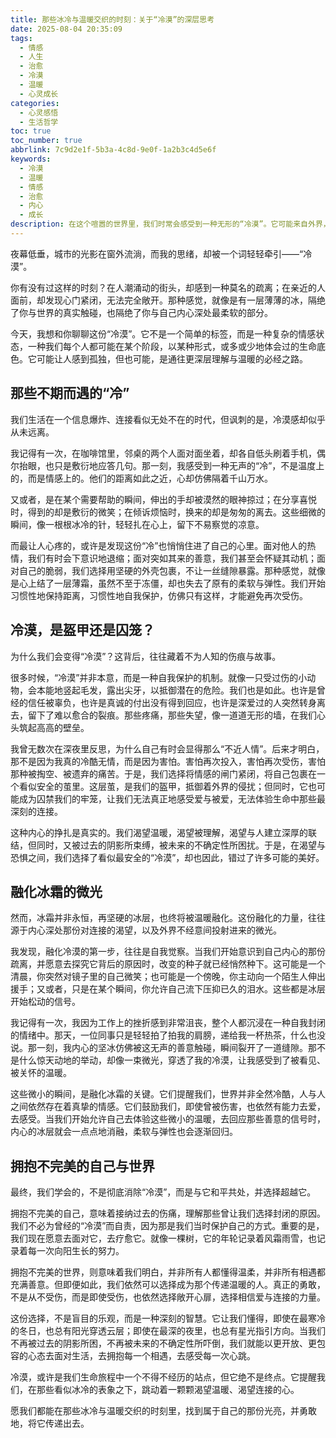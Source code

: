 ```yaml
---
title: 那些冰冷与温暖交织的时刻：关于“冷漠”的深层思考
date: 2025-08-04 20:35:09
tags:
  - 情感
  - 人生
  - 治愈
  - 冷漠
  - 温暖
  - 心灵成长
categories:
  - 心灵感悟
  - 生活哲学
toc: true
toc_number: true
abbrlink: 7c9d2e1f-5b3a-4c8d-9e0f-1a2b3c4d5e6f
keywords:
  - 冷漠
  - 温暖
  - 情感
  - 治愈
  - 内心
  - 成长
description: 在这个喧嚣的世界里，我们时常会感受到一种无形的“冷漠”。它可能来自外界，也可能悄然滋生于我们内心深处。这篇文字，不为批判，只为温柔地触碰那些冰冷的角落，探寻其背后的故事，并最终，寻回那份被遗忘的温暖与连接。
---
```


夜幕低垂，城市的光影在窗外流淌，而我的思绪，却被一个词轻轻牵引——“冷漠”。

你有没有过这样的时刻？在人潮涌动的街头，却感到一种莫名的疏离；在亲近的人面前，却发现心门紧闭，无法完全敞开。那种感觉，就像是有一层薄薄的冰，隔绝了你与世界的真实触碰，也隔绝了你与自己内心深处最柔软的部分。

今天，我想和你聊聊这份“冷漠”。它不是一个简单的标签，而是一种复杂的情感状态，一种我们每个人都可能在某个阶段，以某种形式，或多或少地体会过的生命底色。它可能让人感到孤独，但也可能，是通往更深层理解与温暖的必经之路。

## 那些不期而遇的“冷”

我们生活在一个信息爆炸、连接看似无处不在的时代，但讽刺的是，冷漠感却似乎从未远离。

我记得有一次，在咖啡馆里，邻桌的两个人面对面坐着，却各自低头刷着手机，偶尔抬眼，也只是敷衍地应答几句。那一刻，我感受到一种无声的“冷”，不是温度上的，而是情感上的。他们的距离如此之近，心却仿佛隔着千山万水。

又或者，是在某个需要帮助的瞬间，伸出的手却被漠然的眼神掠过；在分享喜悦时，得到的却是敷衍的微笑；在倾诉烦恼时，换来的却是匆匆的离去。这些细微的瞬间，像一根根冰冷的针，轻轻扎在心上，留下不易察觉的凉意。

而最让人心疼的，或许是发现这份“冷”也悄悄住进了自己的心里。面对他人的热情，我们有时会下意识地退缩；面对突如其来的善意，我们甚至会怀疑其动机；面对自己的脆弱，我们选择用坚硬的外壳包裹，不让一丝缝隙暴露。那种感觉，就像是心上结了一层薄霜，虽然不至于冻僵，却也失去了原有的柔软与弹性。我们开始习惯性地保持距离，习惯性地自我保护，仿佛只有这样，才能避免再次受伤。

## 冷漠，是盔甲还是囚笼？

为什么我们会变得“冷漠”？这背后，往往藏着不为人知的伤痕与故事。

很多时候，“冷漠”并非本意，而是一种自我保护的机制。就像一只受过伤的小动物，会本能地竖起毛发，露出尖牙，以抵御潜在的危险。我们也是如此。也许是曾经的信任被辜负，也许是真诚的付出没有得到回应，也许是深爱过的人突然转身离去，留下了难以愈合的裂痕。那些疼痛，那些失望，像一道道无形的墙，在我们心头筑起高高的壁垒。

我曾无数次在深夜里反思，为什么自己有时会显得那么“不近人情”。后来才明白，那不是因为我真的冷酷无情，而是因为害怕。害怕再次投入，害怕再次受伤，害怕那种被掏空、被遗弃的痛苦。于是，我们选择将情感的闸门紧闭，将自己包裹在一个看似安全的茧里。这层茧，是我们的盔甲，抵御着外界的侵扰；但同时，它也可能成为囚禁我们的牢笼，让我们无法真正地感受爱与被爱，无法体验生命中那些最深刻的连接。

这种内心的挣扎是真实的。我们渴望温暖，渴望被理解，渴望与人建立深厚的联结，但同时，又被过去的阴影所束缚，被未来的不确定性所困扰。于是，在渴望与恐惧之间，我们选择了看似最安全的“冷漠”，却也因此，错过了许多可能的美好。

## 融化冰霜的微光

然而，冰霜并非永恒，再坚硬的冰层，也终将被温暖融化。这份融化的力量，往往源于内心深处那份对连接的渴望，以及外界不经意间投射进来的微光。

我发现，融化冷漠的第一步，往往是自我觉察。当我们开始意识到自己内心的那份疏离，并愿意去探究它背后的原因时，改变的种子就已经悄然种下。这可能是一个清晨，你突然对镜子里的自己微笑；也可能是一个傍晚，你主动向一个陌生人伸出援手；又或者，只是在某个瞬间，你允许自己流下压抑已久的泪水。这些都是冰层开始松动的信号。

我记得有一次，我因为工作上的挫折感到非常沮丧，整个人都沉浸在一种自我封闭的情绪中。那天，一位同事只是轻轻拍了拍我的肩膀，递给我一杯热茶，什么也没说。那一刻，我内心的坚冰仿佛被这无声的善意触碰，瞬间裂开了一道缝隙。那不是什么惊天动地的举动，却像一束微光，穿透了我的冷漠，让我感受到了被看见、被关怀的温暖。

这些微小的瞬间，是融化冰霜的关键。它们提醒我们，世界并非全然冷酷，人与人之间依然存在着真挚的情感。它们鼓励我们，即使曾被伤害，也依然有能力去爱，去感受。当我们开始允许自己去体验这些微小的温暖，去回应那些善意的信号时，内心的冰层就会一点点地消融，柔软与弹性也会逐渐回归。

## 拥抱不完美的自己与世界

最终，我们学会的，不是彻底消除“冷漠”，而是与它和平共处，并选择超越它。

拥抱不完美的自己，意味着接纳过去的伤痛，理解那些曾让我们选择封闭的原因。我们不必为曾经的“冷漠”而自责，因为那是我们当时保护自己的方式。重要的是，我们现在愿意去面对它，去疗愈它。就像一棵树，它的年轮记录着风霜雨雪，也记录着每一次向阳生长的努力。

拥抱不完美的世界，则意味着我们明白，并非所有人都懂得温柔，并非所有相遇都充满善意。但即便如此，我们依然可以选择成为那个传递温暖的人。真正的勇敢，不是从不受伤，而是即使受伤，也依然选择敞开心扉，选择相信爱与连接的力量。

这份选择，不是盲目的乐观，而是一种深刻的智慧。它让我们懂得，即使在最寒冷的冬日，也总有阳光穿透云层；即使在最深的夜里，也总有星光指引方向。当我们不再被过去的阴影所困，不再被未来的不确定性所吓倒，我们就能以更开放、更包容的心态去面对生活，去拥抱每一个相遇，去感受每一次心跳。

冷漠，或许是我们生命旅程中一个不得不经历的站点，但它绝不是终点。它提醒我们，在那些看似冰冷的表象之下，跳动着一颗颗渴望温暖、渴望连接的心。

愿我们都能在那些冰冷与温暖交织的时刻里，找到属于自己的那份光亮，并勇敢地，将它传递出去。